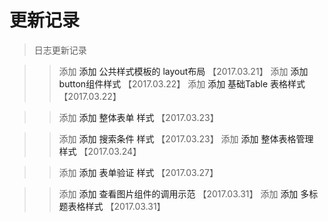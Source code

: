 # 更新记录

> 日志更新记录

>> 添加 <a v-link="{name:'layout'}">添加 公共样式模板的 layout布局 </a> 【2017.03.21】
>> 添加 <a v-link="{name:'button'}">添加 button组件样式 </a> 【2017.03.22】
>> 添加 <a v-link="{name:'table'}">添加 基础Table 表格样式 </a> 【2017.03.22】

>> 添加 <a v-link="{name:'overall'}">添加 整体表单 样式 </a> 【2017.03.23】

>> 添加 <a v-link="{name:'search'}">添加 搜索条件 样式 </a> 【2017.03.23】
>> 添加 <a v-link="{name:'table-manage'}">添加 整体表格管理 样式 </a> 【2017.03.24】


>> 添加 <a v-link="{name:'form-validate'}">添加 表单验证 样式 </a> 【2017.03.27】

>> 添加 <a v-link="{name:'view-image'}">添加 查看图片组件的调用示范 </a> 【2017.03.31】
>> 添加 <a v-link="{name:'multiple-table'}">添加 多标题表格样式 </a> 【2017.03.31】
